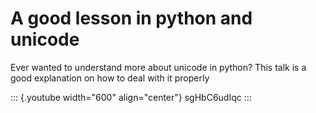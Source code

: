 A good lesson in python and unicode
===================================

Ever wanted to understand more about unicode in python? This talk is a
good explanation on how to deal with it properly

::: {.youtube width="600" align="center"}
sgHbC6udIqc
:::
